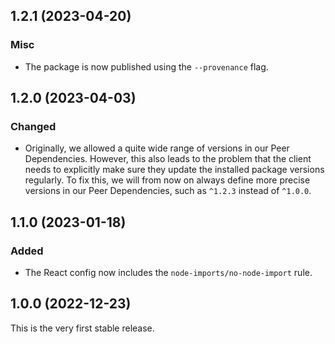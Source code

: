 ## 1.2.1 (2023-04-20)

### Misc

- The package is now published using the `--provenance` flag.

## 1.2.0 (2023-04-03)

### Changed

- Originally, we allowed a quite wide range of versions in our Peer Dependencies. However, this also leads to the problem that the client needs to explicitly make sure they update the installed package versions regularly. To fix this, we will from now on always define more precise versions in our Peer Dependencies, such as `^1.2.3` instead of `^1.0.0`.

## 1.1.0 (2023-01-18)

### Added

- The React config now includes the `node-imports/no-node-import` rule.

## 1.0.0 (2022-12-23)

This is the very first stable release.
